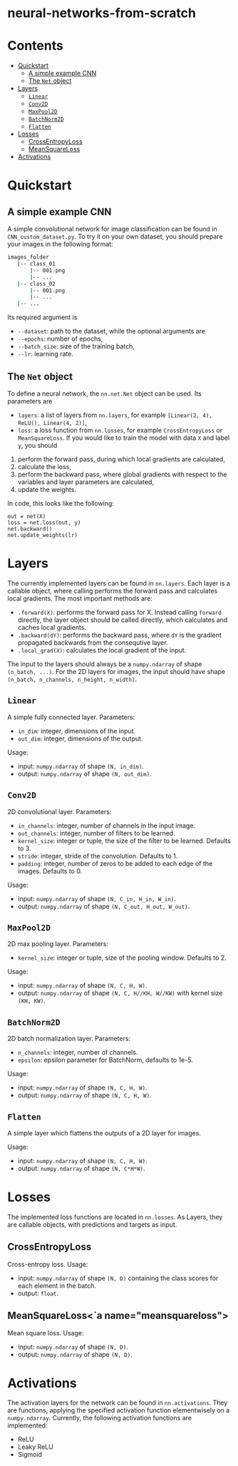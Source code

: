 # neural-networks-from-scratch

# Contents
- [Quickstart](#quickstart)
  - [A simple example CNN](#CNN-example)
  - [The `Net` object](#net)
- [Layers](#layers)
  - [`Linear`](#linear)
  - [`Conv2D`](#conv2d)
  - [`MaxPool2D`](#maxpool2d)
  - [`BatchNorm2D`](#batchnorm2d)
  - [`Flatten`](#flatten)
- [Losses](#losses)
  - [CrossEntropyLoss](#crossentropyloss)
  - [MeanSquareLoss](#meansquareloss)
- [Activations](#activations)
  
# Quickstart<a name="quickstart"></a>
## A simple example CNN<a name="CNN-example"></a>
A simple convolutional network for image classification can be found in `CNN_custom_dataset.py`. To try it on your own dataset, you should prepare your images in the following format:
```bash
images_folder
   |-- class_01
       |-- 001.png
       |-- ...
   |-- class_02
       |-- 001.png
       |-- ...
   |-- ...
```
Its required argument is
- `--dataset`: path to the dataset,
while the optional arguments are
- `--epochs`: number of epochs,
- `--batch_size`: size of the training batch,
- `--lr`: learning rate.

## The `Net` object<a name="net"></a>
To define a neural network, the `nn.net.Net` object can be used. Its parameters are
* `layers`: a list of layers from `nn.layers`, for example `[Linear(2, 4), ReLU(), Linear(4, 2)]`,
* `loss`: a loss function from `nn.losses`, for example `CrossEntropyLoss` or `MeanSquareLoss`.
If you would like to train the model with data `X` and label `y`, you should
1) perform the forward pass, during which local gradients are calculated,
2) calculate the loss,
3) perform the backward pass, where global gradients with respect to the variables and layer parameters are calculated,
4) update the weights.

In code, this looks like the following:
```python3
out = net(X)
loss = net.loss(out, y)
net.backward()
net.update_weights(lr)
```

# Layers<a name="layers"></a>
The currently implemented layers can be found in `nn.layers`. Each layer is a callable object, where calling performs the forward pass and calculates local gradients. The most important methods are:
- `.forward(X)`: performs the forward pass for X. Instead calling `forward` directly, the layer object should be called directly, which calculates and caches local gradients.
- `.backward(dY)`: performs the backward pass, where `dY` is the gradient propagated backwards from the consequtive layer.
- `.local_grad(X)`: calculates the local gradient of the input.

The input to the layers should always be a `numpy.ndarray` of shape `(n_batch, ...)`. For the 2D layers for images, the input should have shape `(n_batch, n_channels, n_height, n_width)`.

## `Linear`<a name="linear"></a>
A simple fully connected layer. 
Parameters:
- `in_dim`: integer, dimensions of the input.
- `out_dim`: integer, dimensions of the output.

Usage:
- input: `numpy.ndarray` of shape `(N, in_dim)`.
- output: `numpy.ndarray` of shape `(N, out_dim)`.

## `Conv2D`<a name="conv2d"></a>
2D convolutional layer. Parameters:
- `in_channels`: integer, number of channels in the input image.
- `out_channels`: integer, number of filters to be learned.
- `kernel_size`: integer or tuple, the size of the filter to be learned. Defaults to 3.
- `stride`: integer, stride of the convolution. Defaults to 1.
- `padding`: integer, number of zeros to be added to each edge of the images. Defaults to 0.

Usage:
- input: `numpy.ndarray` of shape `(N, C_in, H_in, W_in)`.
- output: `numpy.ndarray` of shape `(N, C_out, H_out, W_out)`.

## `MaxPool2D`<a name="maxpool2d"></a>
2D max pooling layer. Parameters:
- `kernel_size`: integer or tuple, size of the pooling window. Defaults to 2.

Usage:
- input: `numpy.ndarray` of shape `(N, C, H, W)`.
- output: `numpy.ndarray` of shape `(N, C, H//KH, W//KW)` with kernel size `(KH, KW)`.

## `BatchNorm2D`<a name="batchnorm2d"></a>
2D batch normalization layer. Parameters:
- `n_channels`: integer, number of channels.
- `epsilon`: epsilon parameter for BatchNorm, defaults to 1e-5.

Usage:
- input: `numpy.ndarray` of shape `(N, C, H, W)`.
- output: `numpy.ndarray` of shape `(N, C, H, W)`.

## `Flatten`<a name="flatten"></a>
A simple layer which flattens the outputs of a 2D layer for images.

Usage:
- input: `numpy.ndarray` of shape `(N, C, H, W)`.
- output: `numpy.ndarray` of shape `(N, C*H*W)`.

# Losses<a name="losses"></a>
The implemented loss functions are located in `nn.losses`. As Layers, they are callable objects, with predictions and targets as input.

## CrossEntropyLoss<a name="crossentropyloss"></a>
Cross-entropy loss. Usage:
- input: `numpy.ndarray` of shape `(N, D)` containing the class scores for each element in the batch.
- output: `float`.

## MeanSquareLoss<`a name="meansquareloss"></a>
Mean square loss. Usage:
- input: `numpy.ndarray` of shape `(N, D)`.
- output: `numpy.ndarray` of shape `(N, D)`.

# Activations<a name="activations"></a>
The activation layers for the network can be found in `nn.activations`. They are functions, applying the specified activation function elementwisely on a `numpy.ndarray`. Currently, the following activation functions are implemented:
- ReLU
- Leaky ReLU
- Sigmoid
